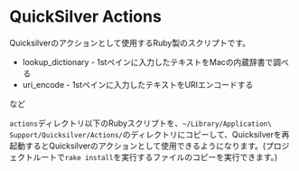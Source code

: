 # QuickSilver Actions

Quicksilverのアクションとして使用するRuby製のスクリプトです。

- lookup\_dictionary - 1stペインに入力したテキストをMacの内蔵辞書で調べる
- uri\_encode - 1stペインに入力したテキストをURIエンコードする

など

`actions`ディレクトリ以下のRubyスクリプトを、`~/Library/Application\ Support/Quicksilver/Actions/`のディレクトリにコピーして、Quicksilverを再起動するとQuicksilverのアクションとして使用できるようになります。(プロジェクトルートで`rake install`を実行するファイルのコピーを実行できます。)

